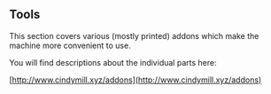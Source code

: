 ## Tools

This section covers various (mostly printed) addons which make the machine more convenient to use.

You will find descriptions about the individual parts here:

[http://www.cindymill.xyz/addons](http://www.cindymill.xyz/addons)
